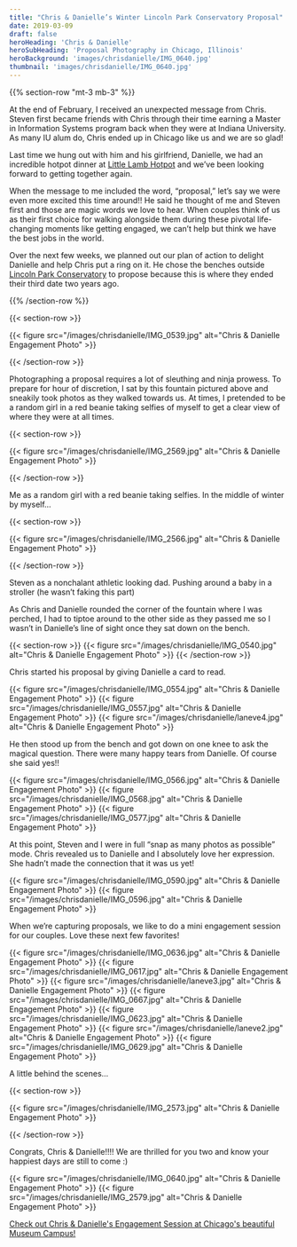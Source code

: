 ```yaml
---
title: "Chris & Danielle’s Winter Lincoln Park Conservatory Proposal"
date: 2019-03-09
draft: false
heroHeading: 'Chris & Danielle'
heroSubHeading: 'Proposal Photography in Chicago, Illinois'
heroBackground: 'images/chrisdanielle/IMG_0640.jpg'
thumbnail: 'images/chrisdanielle/IMG_0640.jpg'
---
```


{{% section-row "mt-3 mb-3" %}}

At the end of February, I received an unexpected message from Chris. Steven first became friends with Chris through their time earning a Master in Information Systems program back when they were at Indiana University. As many IU alum do, Chris ended up in Chicago like us and we are so glad! 

Last time we hung out with him and his girlfriend, Danielle, we had an incredible hotpot dinner at [Little Lamb Hotpot](http://littlelambchicago.com/) and we’ve been looking forward to getting together again. 

When the message to me included the word, “proposal,” let’s say we were even more excited this time around!! He said he thought of me and Steven first and those are magic words we love to hear. When couples think of us as their first choice for walking alongside them during these pivotal life-changing moments like getting engaged, we can’t help but think we have the best jobs in the world. 

Over the next few weeks, we planned out our plan of action to delight Danielle and help Chris put a ring on it. He chose the benches outside [Lincoln Park Conservatory](https://www.chicagoparkdistrict.com/parks-facilities/lincoln-park-conservatory) to propose because this is where they ended their third date two years ago. 

{{% /section-row %}}

{{< section-row >}}

{{< figure src="/images/chrisdanielle/IMG_0539.jpg" alt="Chris & Danielle Engagement Photo" >}}

{{< /section-row >}}

Photographing a proposal requires a lot of sleuthing and ninja prowess. To prepare for hour of discretion, I sat by this fountain pictured above and sneakily took photos as they walked towards us. At times, I pretended to be a random girl in a red beanie taking selfies of myself to get a clear view of where they were at all times.

{{< section-row >}}

{{< figure src="/images/chrisdanielle/IMG_2569.jpg" alt="Chris & Danielle Engagement Photo" >}}

{{< /section-row >}}

Me as a random girl with a red beanie taking selfies.
In the middle of winter by myself…

{{< section-row >}}

{{< figure src="/images/chrisdanielle/IMG_2566.jpg" alt="Chris & Danielle Engagement Photo" >}}

{{< /section-row >}}

Steven as a nonchalant athletic looking dad.
Pushing around a baby in a stroller (he wasn’t faking this part)

As Chris and Danielle rounded the corner of the fountain where I was perched, I had to tiptoe around to the other side as they passed me so I wasn’t in Danielle’s line of sight once they sat down on the bench. 

{{< section-row >}}
{{< figure src="/images/chrisdanielle/IMG_0540.jpg" alt="Chris & Danielle Engagement Photo" >}}
{{< /section-row >}}

Chris started his proposal by giving Danielle a card to read.

{{< figure src="/images/chrisdanielle/IMG_0554.jpg" alt="Chris & Danielle Engagement Photo" >}}
{{< figure src="/images/chrisdanielle/IMG_0557.jpg" alt="Chris & Danielle Engagement Photo" >}}
{{< figure src="/images/chrisdanielle/laneve4.jpg" alt="Chris & Danielle Engagement Photo" >}}

He then stood up from the bench and got down on one knee to ask the magical question. There were many happy tears from Danielle. Of course she said yes!!

{{< figure src="/images/chrisdanielle/IMG_0566.jpg" alt="Chris & Danielle Engagement Photo" >}}
{{< figure src="/images/chrisdanielle/IMG_0568.jpg" alt="Chris & Danielle Engagement Photo" >}}
{{< figure src="/images/chrisdanielle/IMG_0577.jpg" alt="Chris & Danielle Engagement Photo" >}}

At this point, Steven and I were in full “snap as many photos as possible” mode. Chris revealed us to Danielle and I absolutely love her expression. She hadn’t made the connection that it was us yet! 

{{< figure src="/images/chrisdanielle/IMG_0590.jpg" alt="Chris & Danielle Engagement Photo" >}}
{{< figure src="/images/chrisdanielle/IMG_0596.jpg" alt="Chris & Danielle Engagement Photo" >}}

When we’re capturing proposals, we like to do a mini engagement session for our couples. Love these next few favorites!

{{< figure src="/images/chrisdanielle/IMG_0636.jpg" alt="Chris & Danielle Engagement Photo" >}}
{{< figure src="/images/chrisdanielle/IMG_0617.jpg" alt="Chris & Danielle Engagement Photo" >}}
{{< figure src="/images/chrisdanielle/laneve3.jpg" alt="Chris & Danielle Engagement Photo" >}}
{{< figure src="/images/chrisdanielle/IMG_0667.jpg" alt="Chris & Danielle Engagement Photo" >}}
{{< figure src="/images/chrisdanielle/IMG_0623.jpg" alt="Chris & Danielle Engagement Photo" >}}
{{< figure src="/images/chrisdanielle/laneve2.jpg" alt="Chris & Danielle Engagement Photo" >}}
{{< figure src="/images/chrisdanielle/IMG_0629.jpg" alt="Chris & Danielle Engagement Photo" >}}

A little behind the scenes…

{{< section-row >}}

{{< figure src="/images/chrisdanielle/IMG_2573.jpg" alt="Chris & Danielle Engagement Photo" >}}

{{< /section-row >}}

Congrats, Chris & Danielle!!!! We are thrilled for you two and know your happiest days are still to come :)

{{< figure src="/images/chrisdanielle/IMG_0640.jpg" alt="Chris & Danielle Engagement Photo" >}}
{{< figure src="/images/chrisdanielle/IMG_2579.jpg" alt="Chris & Danielle Engagement Photo" >}}

[Check out Chris & Danielle's Engagement Session at Chicago's beautiful Museum Campus!](/portfolio/weddings/photos/chicago-engagement-museum-campus-chris-danielle)